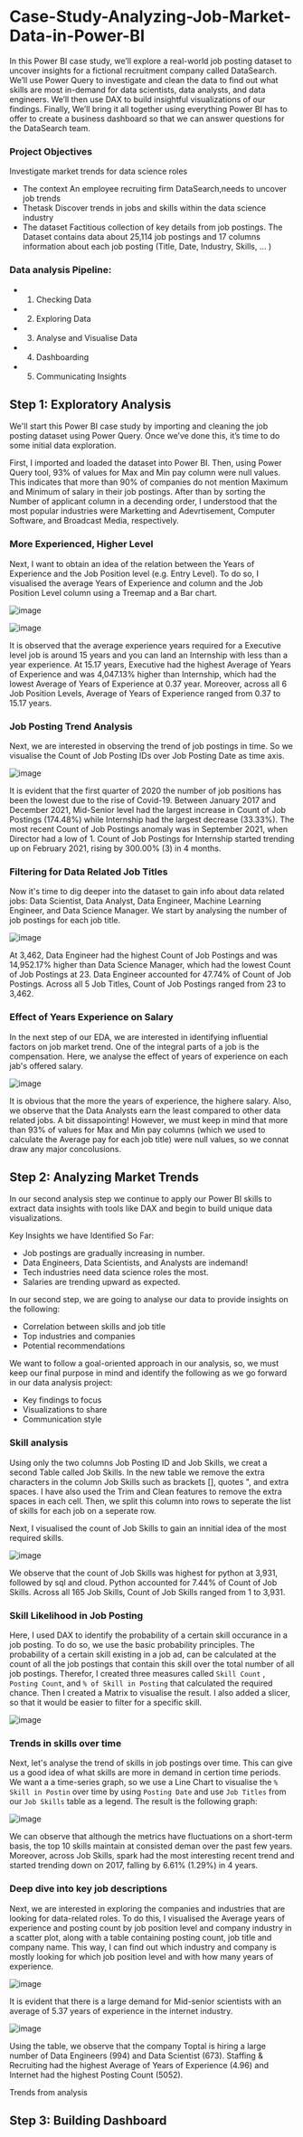 # Case-Study-Analyzing-Job-Market-Data-in-Power-BI

In this Power BI case study, we’ll explore a real-world job posting dataset to uncover insights for a fictional recruitment company called DataSearch. We’ll use Power Query to investigate and clean the data to find out what skills are most in-demand for data scientists, data analysts, and data engineers. We’ll then use DAX to build insightful visualizations of our findings. Finally, We’ll bring it all together using everything Power BI has to offer to create a business dashboard so that we can answer questions for the DataSearch team.

### Project Objectives
Investigate market trends for data science roles

* The context
An employee recruiting firm DataSearch,needs to uncover job trends
* Thetask
Discover trends in jobs and skills within the data science industry
* The dataset
Factitious collection of key details from job postings. The Dataset contains data about 25,114 job postings and 17 columns information about each job posting (Title, Date, Industry, Skills, ... )

### Data analysis Pipeline:
- 1. Checking Data
- 2. Exploring Data
- 3. Analyse and Visualise Data
- 4. Dashboarding
- 5. Communicating Insights

## Step 1: Exploratory Analysis
We'll start this Power BI case study by importing and cleaning the job posting dataset using Power Query. Once we’ve done this, it’s time to do some initial data exploration.

First, I imported and loaded the dataset into Power BI. Then, using Power Query tool, 93% of values for Max and Min pay column were null values. This indicates that more than 90% of companies do not mention Maximum and Minimum of salary in their job postings. After than by sorting the Number of applicant column in a decending order, I understood that the most popular industries were Marketting and Adevrtisement, Computer Software, and Broadcast Media, respectively.

### More Experienced, Higher Level

Next, I want to obtain an idea of the relation between the Years of Experience and the Job Position level (e.g. Entry Level). To do so, I visualised the average Years of Experience and column and the Job Position Level column using a Treemap and a Bar chart.

![image](https://user-images.githubusercontent.com/113103161/206879491-99428656-0975-446a-ae6a-c0e13c05c677.png)

![image](https://user-images.githubusercontent.com/113103161/206880289-148148c7-bd3f-4c28-a751-5aecde2e6a21.png)


It is observed that the average experience years required for a Executive level job is around 15 years and you can land an Internship with less than a year experience.
At 15.17 years, Executive had the highest Average of Years of Experience and was 4,047.13% higher than Internship, which had the lowest Average of Years of Experience at 0.37 year. Moreover, across all 6 Job Position Levels, Average of Years of Experience ranged from 0.37 to 15.17 years.

### Job Posting Trend Analysis

Next, we are interested in observing the trend of job postings in time. So we visualise the Count of Job Posting IDs over Job Posting Date as time axis.

![image](https://user-images.githubusercontent.com/113103161/206880032-a93f49dd-92a1-4b6a-8eab-fb8257cf6d44.png)

It is evident that the first quarter of 2020 the number of job positions has been the lowest due to the rise of Covid-19. Between January 2017 and December 2021, Mid-Senior level had the largest increase in Count of Job Postings (174.48%) while Internship had the largest decrease (33.33%). The most recent Count of Job Postings anomaly was in September 2021, when Director had a low of 1. Count of Job Postings for Internship started trending up on February 2021, rising by 300.00% (3) in 4 months.

### Filtering for Data Related Job Titles

Now it's time to dig deeper into the dataset to gain info about data related jobs: Data Scientist, Data Analyst, Data Engineer, Machine Learning Engineer, and Data Science Manager. We start by analysing the number of job postings for each job title.  

![image](https://user-images.githubusercontent.com/113103161/206880551-48fd4ce7-b15e-4746-a93a-ffbd5cf3be5d.png)

At 3,462, Data Engineer had the highest Count of Job Postings and was 14,952.17% higher than Data Science Manager, which had the lowest Count of Job Postings at 23. Data Engineer accounted for 47.74% of Count of Job Postings. Across all 5 Job Titles, Count of Job Postings ranged from 23 to 3,462.

### Effect of Years Experience on Salary

In the next step of our EDA, we are interested in identifying influential factors on job market trend. One of the integral parts of a job is the compensation. Here, we analyse the effect of years of experience on each jab's offered salary.

![image](https://user-images.githubusercontent.com/113103161/206910657-8bdc8967-492d-4d17-b95f-47d110267d7d.png)

It is obvious that the more the years of experience, the highere salary. Also, we observe that the Data Analysts earn the least compared to other data related jobs. A bit dissapointing! However, we must keep in mind that more than 93% of values for Max and Min pay columns (which we used to calculate the Average pay for each job title) were null values, so we connat draw any major concolusions.

## Step 2: Analyzing Market Trends

In our second analysis step we continue to apply our Power BI skills to extract data insights with tools like DAX and begin to build unique data visualizations.

Key Insights we have Identified So Far:
- Job postings are gradually increasing in number.
- Data Engineers, Data Scientists, and Analysts are indemand!
- Tech industries need data science roles the most.
- Salaries are trending upward as expected.

In our second step, we are going to analyse our data to provide insights on the following:

- Correlation between skills and job title
- Top industries and companies 
- Potential recommendations

We want to follow a goal-oriented approach in our analysis, so, we must keep our final purpose in mind and identify the following as we go forward in our data analysis project:
- Key findings to focus
- Visualizations to share
- Communication style

### Skill analysis
Using only the two columns Job Posting ID and Job Skills, we creat a second Table called Job Skills. In the new table we remove the extra characters in the column Job Skills such as brackets [], quotes ", and extra spaces. I have also used the Trim and Clean features to remove the extra spaces in each cell. Then, we split this column into rows to seperate the list of skills for each job on a seperate row.

Next, I visualised the count of Job Skills to gain an innitial idea of the most required skills.

![image](https://user-images.githubusercontent.com/113103161/206914484-eebba5da-0fd9-466b-92ad-0109a156168f.png)

We observe that the count of Job Skills was highest for python at 3,931, followed by sql and cloud. Python accounted for 7.44% of Count of Job Skills. Across all 165 Job Skills, Count of Job Skills ranged from 1 to 3,931.

### Skill Likelihood in Job Posting
Here, I used DAX to identify the probability of a certain skill occurance in a job posting. To do so, we use the basic probability principles. The probability of a certain skill existing in a job ad, can be calculated at the count of all the job postings that contain this skill over the total number of all job postings. Therefor, I created three measures called ```Skill Count``` , ```Posting Count```, and ```% of Skill in Posting``` that calculated the required chance. Then I created a Matrix to visualise the result. I also added a slicer, so that it would be easier to filter for a specific skill.

![image](https://user-images.githubusercontent.com/113103161/206923866-5e51ade3-afa3-4ad6-9fe5-6d27b6c0d723.png)


### Trends in skills over time
Next, let's analyse the trend of skills in job postings over time. This can give us a good idea of what skills are more in demand in certion time periods. We want a a time-series graph, so we use a Line Chart to visualise the ```% Skill in Postin``` over time by using ```Posting Date``` and use ```Job Titles``` from our ```Job Skills``` table as a legend. The result is the following graph:

![image](https://user-images.githubusercontent.com/113103161/206929608-faa75cd5-996b-4d7c-ab00-93e062a196fe.png)

We can observe that although the metrics have fluctuations on a short-term basis, the top 10 skills maintain at consisted deman over the past few years. Moreover, across Job Skills, spark had the most interesting recent trend and started trending down on 2017, falling by 6.61% (1.29%) in 4 years.

### Deep dive into key job descriptions

Next, we are interested in exploring the companies and industries that are looking for data-related roles. To do this, I visualised the Average years of experience and posting count by job position level and company industry in a scatter plot, along with a table containing posting count, job title and company name. This way, I can find out which industry and company is mostly looking for which job position level and with how many years of experience. 

![image](https://user-images.githubusercontent.com/113103161/208241963-80cf74e8-e0bc-48f4-aaae-e4dc00c386a4.png)

It is evident that there is a large demand for Mid-senior scientists with an average of 5.37 years of experience in the internet industry.

![image](https://user-images.githubusercontent.com/113103161/208242227-552452a4-2289-4ec0-91c6-c0ec820c1574.png)

Using the table, we observe that the company Toptal is hiring a large number of Data Engineers (994) and Data Scientist (673). Staffing & Recruiting had the highest Average of Years of Experience (4.96) and Internet had the highest Posting Count (5052).

Trends from analysis

## Step 3: Building Dashboard
